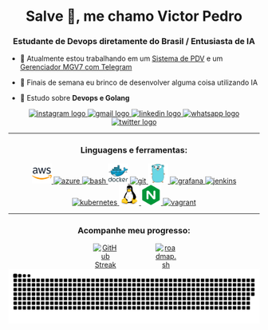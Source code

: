 <h1 align="center">Salve 👋, me chamo Victor Pedro</h1>
<h3 align="center">Estudante de Devops diretamente do Brasil / Entusiasta de IA</h3>

- 🔭 Atualmente estou trabalhando em um [Sistema de PDV](https://github.com/atenatt/supercaixaai) e um [Gerenciador MGV7 com Telegram](https://github.com/atenatt/api-mgv-telegram)

- 🔭 Finais de semana eu brinco de desenvolver alguma coisa utilizando IA

- 🌱 Estudo sobre **Devops e Golang**

<div align="center">
  <a href="https://instagram.com/victor_boas25" target="_blank">
    <img src="https://img.shields.io/static/v1?message=Instagram&logo=instagram&label=&color=E4405F&logoColor=white&labelColor=&style=for-the-badge" height="35" alt="instagram logo"  />
  </a>
  <a href="mailto:victor.boas@fatec.sp.gov.br?subject=&body=" target="_blank">
    <img src="https://img.shields.io/static/v1?message=Email%20&logo=gmail&label=&color=D14836&logoColor=white&labelColor=&style=for-the-badge" height="35" alt="gmail logo"  />
  </a>
  <a href="https://www.linkedin.com/in/victor-boas/" target="_blank">
    <img src="https://img.shields.io/static/v1?message=LinkedIn&logo=linkedin&label=&color=0077B5&logoColor=white&labelColor=&style=for-the-badge" height="35" alt="linkedin logo"  />
  </a>
  <a href="https://wa.me/5514997829891?text=Oi%20Victor,%20vim%20pelo%20seu%20github:" target="_blank">
    <img src="https://img.shields.io/static/v1?message=Whatsapp&logo=whatsapp&label=&color=25D366&logoColor=white&labelColor=&style=for-the-badge" height="35" alt="whatsapp logo"  />
  </a>
  <a href="https://i.giphy.com/media/v1.Y2lkPTc5MGI3NjExMzh5dDljYjA1bTN2c3F6Mnk0bHNjZzZkNm81YXp4d2hsdmhjYXo1NCZlcD12MV9pbnRlcm5hbF9naWZfYnlfaWQmY3Q9Zw/bk8UGCysurqC2gmJ0o/giphy.gif" target="_blank">
    <img src="https://img.shields.io/static/v1?message=Twitter&logo=twitter&label=&color=1DA1F2&logoColor=white&labelColor=&style=for-the-badge" height="35" alt="twitter logo"  />
  </a>
</div>

---

<h3 align="center">Linguagens e ferramentas:</h3>
<p align="center"> <a href="https://aws.amazon.com" target="_blank" rel="noreferrer"> <img src="https://raw.githubusercontent.com/devicons/devicon/master/icons/amazonwebservices/amazonwebservices-original-wordmark.svg" alt="aws" width="40" height="40"/> </a> <a href="https://azure.microsoft.com/en-in/" target="_blank" rel="noreferrer"> <img src="https://www.vectorlogo.zone/logos/microsoft_azure/microsoft_azure-icon.svg" alt="azure" width="40" height="40"/> </a> <a href="https://www.gnu.org/software/bash/" target="_blank" rel="noreferrer"> <img src="https://www.vectorlogo.zone/logos/gnu_bash/gnu_bash-icon.svg" alt="bash" width="40" height="40"/> </a> <a href="https://www.docker.com/" target="_blank" rel="noreferrer"> <img src="https://raw.githubusercontent.com/devicons/devicon/master/icons/docker/docker-original-wordmark.svg" alt="docker" width="40" height="40"/> </a> <a href="https://git-scm.com/" target="_blank" rel="noreferrer"> <img src="https://www.vectorlogo.zone/logos/git-scm/git-scm-icon.svg" alt="git" width="40" height="40"/> </a> <a href="https://golang.org" target="_blank" rel="noreferrer"> <img src="https://raw.githubusercontent.com/devicons/devicon/master/icons/go/go-original.svg" alt="go" width="40" height="40"/> </a> <a href="https://grafana.com" target="_blank" rel="noreferrer"> <img src="https://www.vectorlogo.zone/logos/grafana/grafana-icon.svg" alt="grafana" width="40" height="40"/> </a> <a href="https://www.jenkins.io" target="_blank" rel="noreferrer"> <img src="https://www.vectorlogo.zone/logos/jenkins/jenkins-icon.svg" alt="jenkins" width="40" height="40"/> </a> <a href="https://kubernetes.io" target="_blank" rel="noreferrer"> <img src="https://www.vectorlogo.zone/logos/kubernetes/kubernetes-icon.svg" alt="kubernetes" width="40" height="40"/> </a> <a href="https://www.linux.org/" target="_blank" rel="noreferrer"> <img src="https://raw.githubusercontent.com/devicons/devicon/master/icons/linux/linux-original.svg" alt="linux" width="40" height="40"/> </a> <a href="https://www.nginx.com" target="_blank" rel="noreferrer"> <img src="https://raw.githubusercontent.com/devicons/devicon/master/icons/nginx/nginx-original.svg" alt="nginx" width="40" height="40"/> </a> <a href="https://www.vagrantup.com/" target="_blank" rel="noreferrer"> <img src="https://www.vectorlogo.zone/logos/vagrantup/vagrantup-icon.svg" alt="vagrant" width="40" height="40"/> </a> </p>

---
<h3 align="center">Acompanhe meu progresso:</h3>
<div align="center" style="display: flex; justify-content: center; align-items: center; gap: 20px;">
  <a href="https://git.io/streak-stats">
    <img src="https://github-readme-streak-stats.herokuapp.com?user=atenatt&theme=dark&locale=pt_BR" alt="GitHub Streak" style="max-width: 45%;">
  </a>
  <a href="https://roadmap.sh/u/victorboas">
    <img src="https://roadmap.sh/card/wide/6586bb7d5145316d25493d54?variant=dark" alt="roadmap.sh" style="max-width: 45%;">
  </a>
</div>


<img src="https://raw.githubusercontent.com/atenatt/atenatt/output/snake.svg" alt="Snake animation" />
